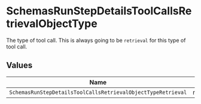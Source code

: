 # SchemasRunStepDetailsToolCallsRetrievalObjectType

The type of tool call. This is always going to be `retrieval` for this type of tool call.


## Values

| Name                                                         | Value                                                        |
| ------------------------------------------------------------ | ------------------------------------------------------------ |
| `SchemasRunStepDetailsToolCallsRetrievalObjectTypeRetrieval` | retrieval                                                    |